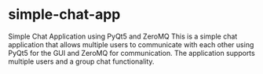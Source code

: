 # simple-chat-app
Simple Chat Application using PyQt5 and ZeroMQ This is a simple chat application that allows multiple users to communicate with each other using PyQt5 for the GUI and ZeroMQ for communication. The application supports multiple users and a group chat functionality.
